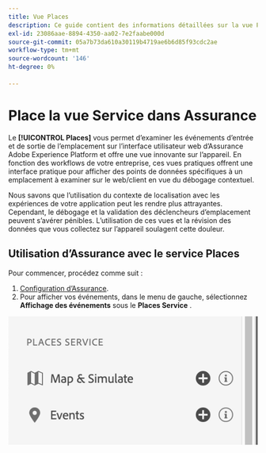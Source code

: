 ```yaml
---
title: Vue Places
description: Ce guide contient des informations détaillées sur la vue Places dans Adobe Experience Platform Assurance.
exl-id: 23086aae-8894-4350-aa02-7e2faabe000d
source-git-commit: 05a7b73da610a30119b4719ae6b6d85f93cdc2ae
workflow-type: tm+mt
source-wordcount: '146'
ht-degree: 0%

---
```


# Place la vue Service dans Assurance

Le **[!UICONTROL Places]** vous permet d’examiner les événements d’entrée et de sortie de l’emplacement sur l’interface utilisateur web d’Assurance Adobe Experience Platform et offre une vue innovante sur l’appareil. En fonction des workflows de votre entreprise, ces vues pratiques offrent une interface pratique pour afficher des points de données spécifiques à un emplacement à examiner sur le web/client en vue du débogage contextuel.

Nous savons que l’utilisation du contexte de localisation avec les expériences de votre application peut les rendre plus attrayantes. Cependant, le débogage et la validation des déclencheurs d’emplacement peuvent s’avérer pénibles. L’utilisation de ces vues et la révision des données que vous collectez sur l’appareil soulagent cette douleur.

## Utilisation d’Assurance avec le service Places

Pour commencer, procédez comme suit :

1. [Configuration d’Assurance](../tutorials/implement-assurance.md).
2. Pour afficher vos événements, dans le menu de gauche, sélectionnez **Affichage des événements** sous le **Places Service** .

![](./images/places-service/places-view.png)
